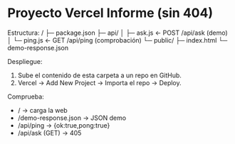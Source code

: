 # Proyecto Vercel Informe (sin 404)

Estructura:
/
├─ package.json
├─ api/
│  ├─ ask.js          ← POST /api/ask (demo)
│  └─ ping.js         ← GET  /api/ping (comprobación)
└─ public/
   ├─ index.html
   └─ demo-response.json

Despliegue:
1) Sube el contenido de esta carpeta a un repo en GitHub.
2) Vercel → Add New Project → Importa el repo → Deploy.

Comprueba:
- /                    → carga la web
- /demo-response.json  → JSON demo
- /api/ping            → {ok:true,pong:true}
- /api/ask (GET)       → 405

